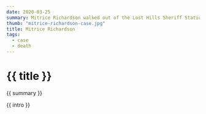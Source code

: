 ```yaml
---
date: 2020-03-25
summary: Mitrice Richardson walked out of the Lost Hills Sheriff Station at approximately 12:28 a.m. on September 16, 2009, and went missing.
thumb: "mitrice-richardson-case.jpg"
title: Mitrice Richardson
tags:
  - case
  - death
---
```


<h1>{{ title }}</h1>

<p>{{ summary }}</p>

<p>{{ intro }}</p>
